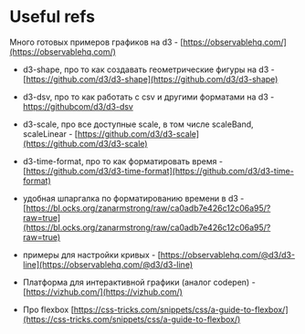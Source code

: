 # Useful refs

Много готовых примеров графиков на d3 - [https://observablehq.com/](https://observablehq.com/)

- d3-shape, про то как создавать геометрические фигуры на d3 - [https://github.com/d3/d3-shape](https://github.com/d3/d3-shape)

- d3-dsv, про то как работать с csv и другими форматами на d3 - [https://githubcom/d3/d3-dsv](https://github.com/d3/d3-dsv)

- d3-scale, про все доступные scale, в том числе scaleBand, scaleLinear -
[https://github.com/d3/d3-scale](https://github.com/d3/d3-scale)

- d3-time-format, про то как форматировать время -
[https://github.com/d3/d3-time-format](https://github.com/d3/d3-time-format)

- удобная шпаргалка по форматированию времени в d3 - [https://bl.ocks.org/zanarmstrong/raw/ca0adb7e426c12c06a95/?raw=true](https://bl.ocks.org/zanarmstrong/raw/ca0adb7e426c12c06a95/?raw=true)

- примеры для настройки кривых - [https://observablehq.com/@d3/d3-line](https://observablehq.com/@d3/d3-line)
- Платформа для интерактивной графики (аналог codepen) - [https://vizhub.com/](https://vizhub.com/)

- Про flexbox [https://css-tricks.com/snippets/css/a-guide-to-flexbox/](https://css-tricks.com/snippets/css/a-guide-to-flexbox/)